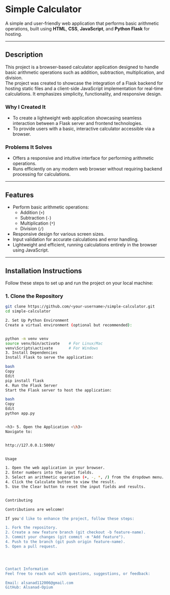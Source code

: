 # **Simple Calculator**

A simple and user-friendly web application that performs basic arithmetic operations, built using **HTML**, **CSS**, **JavaScript**, and **Python Flask** for hosting.

---

## **Description**

This project is a browser-based calculator application designed to handle basic arithmetic operations such as addition, subtraction, multiplication, and division.  
The project was created to showcase the integration of a Flask backend for hosting static files and a client-side JavaScript implementation for real-time calculations. It emphasizes simplicity, functionality, and responsive design.

### **Why I Created It**  
- To create a lightweight web application showcasing seamless interaction between a Flask server and frontend technologies.  
- To provide users with a basic, interactive calculator accessible via a browser.  

### **Problems It Solves**  
- Offers a responsive and intuitive interface for performing arithmetic operations.  
- Runs efficiently on any modern web browser without requiring backend processing for calculations.  

---

## **Features**
- Perform basic arithmetic operations:
  - Addition (`+`)
  - Subtraction (`-`)
  - Multiplication (`*`)
  - Division (`/`)
- Responsive design for various screen sizes.  
- Input validation for accurate calculations and error handling.  
- Lightweight and efficient, running calculations entirely in the browser using JavaScript.

---

## **Installation Instructions**

Follow these steps to set up and run the project on your local machine:

### **1. Clone the Repository**
```bash
git clone https://github.com/<your-username>/simple-calculator.git
cd simple-calculator

2. Set Up Python Environment
Create a virtual environment (optional but recommended):


python -m venv venv
source venv/bin/activate    # For Linux/Mac
venv\Scripts\activate       # For Windows
3. Install Dependencies
Install Flask to serve the application:

bash
Copy
Edit
pip install flask
4. Run the Flask Server
Start the Flask server to host the application:

bash
Copy
Edit
python app.py


<h3> 5. Open the Application <\h3>
Navigate to:


http://127.0.0.1:5000/


Usage

1. Open the web application in your browser.
2. Enter numbers into the input fields.
3. Select an arithmetic operation (+, -, *, /) from the dropdown menu.
4. Click the Calculate button to view the result.
5. Use the Clear button to reset the input fields and results.


Contributing

Contributions are welcome!

If you'd like to enhance the project, follow these steps:

1. Fork the repository.
2. Create a new feature branch (git checkout -b feature-name).
3. Commit your changes (git commit -m "Add feature").
4. Push to the branch (git push origin feature-name).
5. Open a pull request.




Contact Information
Feel free to reach out with questions, suggestions, or feedback:

Email: alsanad112006@gmail.com
GitHub: Alsanad-Opium
